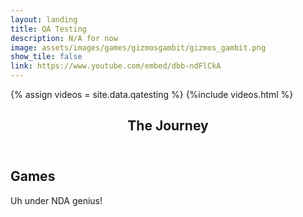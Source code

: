 ```yaml
---
layout: landing
title: QA Testing
description: N/A for now
image: assets/images/games/gizmosgambit/gizmos_gambit.png
show_tile: false
link: https://www.youtube.com/embed/dbb-ndFlCkA
---
```

{% assign videos = site.data.qatesting %}
{%include videos.html %}

<!-- One -->
<section id="one">
    <div class="inner">
        <header class="major">
            <h1>The Journey</h1>
        </header>
        <h2 id="design">Games</h2>
        <p>Uh under NDA genius!</p>
    </div>
<section>